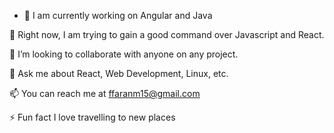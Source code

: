 - 🔭 I am currently working on Angular and Java

🚀 Right now, I am trying to gain a good command over Javascript and React.

👯 I’m looking to collaborate with anyone on any project.

💬 Ask me about React, Web Development, Linux, etc.

📫 You can reach me at ffaranm15@gmail.com

⚡ Fun fact I love travelling to new places
